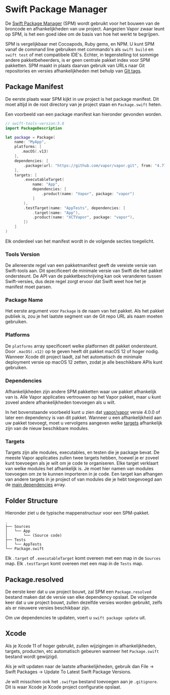 # Swift Package Manager

De [Swift Package Manager](https://swift.org/package-manager/) (SPM) wordt gebruikt voor het bouwen van de broncode en afhankelijkheden van uw project. Aangezien Vapor zwaar leunt op SPM, is het een goed idee om de basis van hoe het werkt te begrijpen.

SPM is vergelijkbaar met Cocoapods, Ruby gems, en NPM. U kunt SPM vanaf de command line gebruiken met commando's als `swift build` en `swift test` of met compatibele IDE's. Echter, in tegenstelling tot sommige andere pakketbeheerders, is er geen centrale pakket index voor SPM pakketten. SPM maakt in plaats daarvan gebruik van URLs naar Git repositories en versies afhankelijkheden met behulp van [Git tags](https://git-scm.com/book/en/v2/Git-Basics-Tagging).

## Package Manifest

De eerste plaats waar SPM kijkt in uw project is het package manifest. Dit moet altijd in de root directory van je project staan en `Package.swift` heten.

Een voorbeeld van een package manifest kan hieronder gevonden worden.

```swift
// swift-tools-version:5.8
import PackageDescription

let package = Package(
    name: "MyApp",
    platforms: [
       .macOS(.v13)
    ],
    dependencies: [
        .package(url: "https://github.com/vapor/vapor.git", from: "4.77.1"),
    ],
    targets: [
        .executableTarget(
            name: "App",
            dependencies: [
                .product(name: "Vapor", package: "vapor")
            ]
        ),
        .testTarget(name: "AppTests", dependencies: [
            .target(name: "App"),
            .product(name: "XCTVapor", package: "vapor"),
        ])
    ]
)
```

Elk onderdeel van het manifest wordt in de volgende secties toegelicht.

### Tools Version

De allereerste regel van een pakketmanifest geeft de vereiste versie van Swift-tools aan. Dit specificeert de minimale versie van Swift die het pakket ondersteunt. De API van de pakketbeschrijving kan ook veranderen tussen Swift-versies, dus deze regel zorgt ervoor dat Swift weet hoe het je manifest moet parsen.

### Package Name

Het eerste argument voor `Package` is de naam van het pakket. Als het pakket publiek is, zou je het laatste segment van de Git repo URL als naam moeten gebruiken.

### Platforms

De `platforms` array specificeert welke platformen dit pakket ondersteunt. Door `.macOS(.v12)` op te geven heeft dit pakket macOS 12 of hoger nodig. Wanneer Xcode dit project laadt, zal het automatisch de minimale deployment versie op macOS 12 zetten, zodat je alle beschikbare APIs kunt gebruiken.

### Dependencies

Afhankelijkheden zijn andere SPM pakketten waar uw pakket afhankelijk van is. Alle Vapor applicaties vertrouwen op het Vapor pakket, maar u kunt zoveel andere afhankelijkheden toevoegen als u wilt.

In het bovenstaande voorbeeld kunt u zien dat [vapor/vapor](https://github.com/vapor/vapor) versie 4.0.0 of later een dependency is van dit pakket. Wanneer u een afhankelijkheid aan uw pakket toevoegt, moet u vervolgens aangeven welke [targets](#targets) afhankelijk zijn van
de nieuw beschikbare modules.

### Targets

Targets zijn alle modules, executables, en testen die je package bevat. De meeste Vapor applicaties zullen twee targets hebben, hoewel je er zoveel kunt toevoegen als je wilt om je code te organiseren. Elke target verklaart van welke modules het afhankelijk is. Je moet hier namen van modules toevoegen om ze te kunnen importeren in je code. Een target kan afhangen van andere targets in je project of van modules die je hebt toegevoegd aan
de [main dependencies](#dependencies) array.

## Folder Structure

Hieronder ziet u de typische mappenstructuur voor een SPM-pakket.

```
.
├── Sources
│   └── App
│       └── (Source code)
├── Tests
│   └── AppTests
└── Package.swift
```

Elk `.target` of `.executableTarget` komt overeen met een map in de `Sources` map.
Elk `.testTarget` komt overeen met een map in de `Tests` map.

## Package.resolved

De eerste keer dat u uw project bouwt, zal SPM een `Package.resolved` bestand maken dat de versie van elke dependency opslaat. De volgende keer dat u uw project bouwt, zullen dezelfde versies worden gebruikt, zelfs als er nieuwere versies beschikbaar zijn.

Om uw dependencies te updaten, voert u `swift package update` uit.

## Xcode

Als je Xcode 11 of hoger gebruikt, zullen wijzigingen in afhankelijkheden, targets, producten, etc automatisch gebeuren wanneer het `Package.swift` bestand wordt gewijzigd.

Als je wilt updaten naar de laatste afhankelijkheden, gebruik dan File &rarr; Swift Packages &rarr; Update To Latest Swift Package Versions.

Je wilt misschien ook het `.swiftpm` bestand toevoegen aan je `.gitignore`. Dit is waar Xcode je Xcode project configuratie opslaat.
